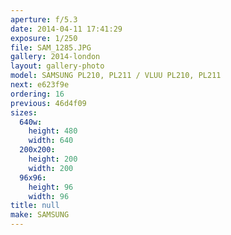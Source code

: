 ```yaml
---
aperture: f/5.3
date: 2014-04-11 17:41:29
exposure: 1/250
file: SAM_1285.JPG
gallery: 2014-london
layout: gallery-photo
model: SAMSUNG PL210, PL211 / VLUU PL210, PL211
next: e623f9e
ordering: 16
previous: 46d4f09
sizes:
  640w:
    height: 480
    width: 640
  200x200:
    height: 200
    width: 200
  96x96:
    height: 96
    width: 96
title: null
make: SAMSUNG
---
```

